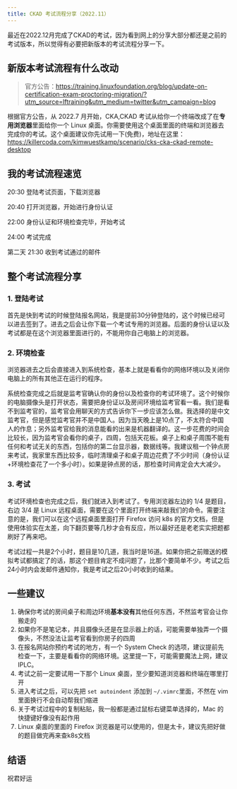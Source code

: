 ```yaml
---
title: CKAD 考试流程分享（2022.11）
---
```

最近在2022.12月完成了CKAD的考试，因为看到网上的分享大部分都还是之前的考试版本，所以觉得有必要把新版本的考试流程分享一下。

## 新版本考试流程有什么改动
> 官方公告：<https://training.linuxfoundation.org/blog/update-on-certification-exam-proctoring-migration/?utm_source=lftraining&utm_medium=twitter&utm_campaign=blog>

根据官方公告，从 2022.7 月开始，CKA,CKAD 考试从给你一个终端改成了在**专用浏览器**里面给你一个 Linux 桌面。你需要使用这个桌面里面的终端和浏览器去完成你的考试。这个桌面建议你先试用一下(免费)，地址在这里：<https://killercoda.com/kimwuestkamp/scenario/cks-cka-ckad-remote-desktop>

## 我的考试流程速览
20:30 登陆考试页面，下载浏览器

20:40 打开浏览器，开始进行身份认证

22:00 身份认证和环境检查完毕，开始考试

24:00 考试完成

第二天 21:30 收到考试通过的邮件

## 整个考试流程分享
### 1. 登陆考试
首先是快到考试的时候登陆报名网站，我是提前30分钟登陆的，这个时候已经可以进去签到了。进去之后会让你下载一个考试专用的浏览器。后面的身份认证以及考试都是在这个浏览器里面进行的，不能用你自己电脑上的浏览器。

### 2. 环境检查
浏览器进去之后会直接进入到系统检查，基本上就是看看你的网络环境以及关闭你电脑上的所有其他正在运行的程序。

系统检查完成之后就是监考官确认你的身份以及检查你的考试环境了。这个时候你的电脑摄像头是打开状态，需要把身份证以及房间环境给监考官看一看。我们是看不到监考官的，监考官会用聊天的方式告诉你下一步应该怎么做。我选择的是中文监考官，但是感觉监考官并不是中国人。因为当天晚上是10点了，不太符合中国人的作息；另外监考官给我的消息能看的出来是机器翻译的。这一步花费的时间会比较长，因为监考官会看你的桌子，四周，包括天花板。桌子上和桌子周围不能有任何和考试无关的东西，包括你的第二台显示器，数据线等。我建议租一个钟点房来考试，我家里东西比较多，临时清理桌子和桌子周边花费了不少时间（身份认证+环境检查花了一个多小时）。如果是钟点房的话，那检查时间肯定会大大减少。
### 3. 考试
考试环境检查也完成之后，我们就进入到考试了。专用浏览器左边的 1/4 是题目，右边 3/4 是 Linux 远程桌面，需要在这个里面打开终端来敲我们的命令。需要注意的是，我们可以在这个远程桌面里面打开 Firefox 访问 k8s 的官方文档，但是使用体验实在太差，向下翻页要等几秒才会有反应，所以最好还是老老实实把题都刷好了再来吧。

考试过程一共是2个小时，题目是10几道，我当时是16道。如果你把之前赠送的模拟考试都搞定了的话，那这个题目肯定不成问题了，比那个要简单不少。考试之后24小时内会发邮件通知你，我是考试之后20小时收到的结果。

## 一些建议
1. 确保你考试的房间桌子和周边环境**基本没有**其他任何东西，不然监考官会让你搬走的
2. 如果你不是笔记本，并且摄像头还是在显示器上的话，可能需要单独弄一个摄像头，不然没法让监考官看到你房子的四周
3. 在报名网站你预约考试的地方，有一个 System Check 的选项，建议提前先检查一下，主要是看看你的网络环境。这里提一下，可能需要魔法上网，建议 IPLC。
4. 考试之前一定要试用一下那个 Linux 桌面，至少要知道浏览器和终端在哪里打开
5. 进入考试之后，可以先把 `set autoindent` 添加到 `~/.vimrc`里面，不然在 vim 里面换行不会自动帮我们缩进
6. 关于考试过程中的复制粘贴，我一般都是通过鼠标右键菜单选择的，Mac 的快捷键好像没有起作用
7. Linux 桌面的里面的 Firefox 浏览器是可以使用的，但是太卡，建议先把好做的题目做完再来查k8s文档

## 结语
祝君好运